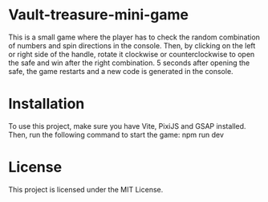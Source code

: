 # Vault-treasure-mini-game
This is a small game where the player has to check the random combination of numbers and spin directions in the console. Then, by clicking on the left or right side of the handle, rotate it clockwise or counterclockwise to open the safe and win after the right combination. 5 seconds after opening the safe, the game restarts and a new code is generated in the console.

# Installation
To use this project, make sure you have Vite, PixiJS and GSAP installed. Then, run the following command to start the game:
  npm run dev

# License
This project is licensed under the MIT License.